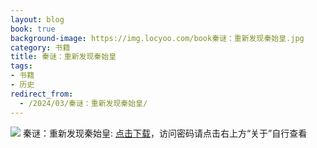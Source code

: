 ```yaml
---
layout: blog
book: true
background-image: https://img.locyoo.com/book秦谜：重新发现秦始皇.jpg
category: 书籍
title: 秦谜：重新发现秦始皇
tags:
- 书籍
- 历史
redirect_from:
  - /2024/03/秦谜：重新发现秦始皇/
---
```

![](https://img.locyoo.com/book秦谜：重新发现秦始皇.jpg)
秦谜：重新发现秦始皇: <a name = "ref1" href="https://089m.com/f/50983618-1269964511-f46c7e?p=3619">点击下载</a>，访问密码请点击右上方“关于”自行查看